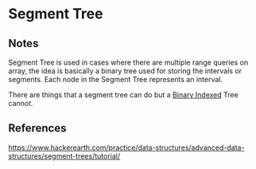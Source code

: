 # Segment Tree

## Notes

Segment Tree is used in cases where there are multiple range queries on array, the idea is basically a binary tree used for storing the intervals or segments. Each node in the Segment Tree represents an interval.

There are things that a segment tree can do but a [Binary Indexed](../BinaryIndexedTree/Info.md) Tree cannot.

## References

https://www.hackerearth.com/practice/data-structures/advanced-data-structures/segment-trees/tutorial/
